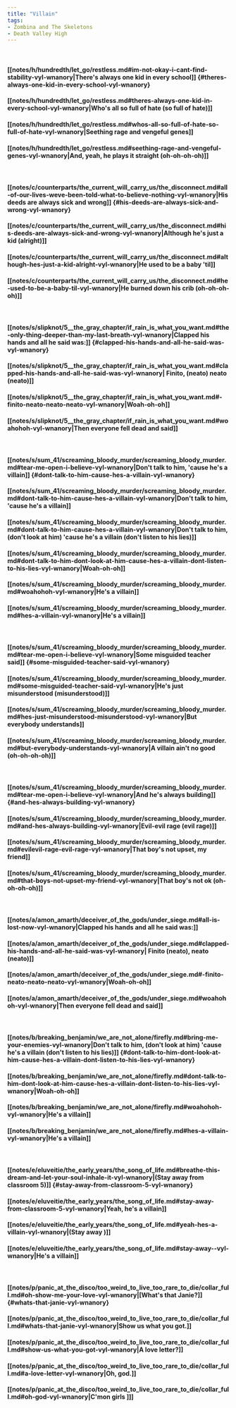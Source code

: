 ```yaml
---
title: "Villain"
tags:
- Zombina and The Skeletons
- Death Valley High
---
```

&nbsp;
#### [[notes/h/hundredth/let_go/restless.md#im-not-okay-i-cant-find-stability-vyl-wnanory|There's always one kid in every school]] {#theres-always-one-kid-in-every-school-vyl-wnanory}
#### [[notes/h/hundredth/let_go/restless.md#theres-always-one-kid-in-every-school-vyl-wnanory|Who's all so full of hate (so full of hate)]]
#### [[notes/h/hundredth/let_go/restless.md#whos-all-so-full-of-hate-so-full-of-hate-vyl-wnanory|Seething rage and vengeful genes]]
#### [[notes/h/hundredth/let_go/restless.md#seething-rage-and-vengeful-genes-vyl-wnanory|And, yeah, he plays it straight (oh-oh-oh-oh)]]
&nbsp;
#### [[notes/c/counterparts/the_current_will_carry_us/the_disconnect.md#all-of-our-lives-weve-been-told-what-to-believe-nothing-vyl-wnanory|His deeds are always sick and wrong]] {#his-deeds-are-always-sick-and-wrong-vyl-wnanory}
#### [[notes/c/counterparts/the_current_will_carry_us/the_disconnect.md#his-deeds-are-always-sick-and-wrong-vyl-wnanory|Although he's just a kid (alright)]]
#### [[notes/c/counterparts/the_current_will_carry_us/the_disconnect.md#although-hes-just-a-kid-alright-vyl-wnanory|He used to be a baby 'til]]
#### [[notes/c/counterparts/the_current_will_carry_us/the_disconnect.md#he-used-to-be-a-baby-til-vyl-wnanory|He burned down his crib (oh-oh-oh-oh)]]
&nbsp;
#### [[notes/s/slipknot/5__the_gray_chapter/if_rain_is_what_you_want.md#the-only-thing-deeper-than-my-last-breath-vyl-wnanory|Clapped his hands and all he said was:]] {#clapped-his-hands-and-all-he-said-was-vyl-wnanory}
#### [[notes/s/slipknot/5__the_gray_chapter/if_rain_is_what_you_want.md#clapped-his-hands-and-all-he-said-was-vyl-wnanory| Finito, (neato) neato (neato)]]
#### [[notes/s/slipknot/5__the_gray_chapter/if_rain_is_what_you_want.md#-finito-neato-neato-neato-vyl-wnanory|Woah-oh-oh]]
#### [[notes/s/slipknot/5__the_gray_chapter/if_rain_is_what_you_want.md#woahohoh-vyl-wnanory|Then everyone fell dead and said]]
&nbsp;
#### [[notes/s/sum_41/screaming_bloody_murder/screaming_bloody_murder.md#tear-me-open-i-believe-vyl-wnanory|Don't talk to him, 'cause he's a villain]] {#dont-talk-to-him-cause-hes-a-villain-vyl-wnanory}
#### [[notes/s/sum_41/screaming_bloody_murder/screaming_bloody_murder.md#dont-talk-to-him-cause-hes-a-villain-vyl-wnanory|Don't talk to him, 'cause he's a villain]]
#### [[notes/s/sum_41/screaming_bloody_murder/screaming_bloody_murder.md#dont-talk-to-him-cause-hes-a-villain-vyl-wnanory|Don't talk to him, (don't look at him) 'cause he's a villain (don't listen to his lies)]]
#### [[notes/s/sum_41/screaming_bloody_murder/screaming_bloody_murder.md#dont-talk-to-him-dont-look-at-him-cause-hes-a-villain-dont-listen-to-his-lies-vyl-wnanory|Woah-oh-oh]]
#### [[notes/s/sum_41/screaming_bloody_murder/screaming_bloody_murder.md#woahohoh-vyl-wnanory|He's a villain]]
#### [[notes/s/sum_41/screaming_bloody_murder/screaming_bloody_murder.md#hes-a-villain-vyl-wnanory|He's a villain]]
&nbsp;
#### [[notes/s/sum_41/screaming_bloody_murder/screaming_bloody_murder.md#tear-me-open-i-believe-vyl-wnanory|Some misguided teacher said]] {#some-misguided-teacher-said-vyl-wnanory}
#### [[notes/s/sum_41/screaming_bloody_murder/screaming_bloody_murder.md#some-misguided-teacher-said-vyl-wnanory|He's just misunderstood (misunderstood)]]
#### [[notes/s/sum_41/screaming_bloody_murder/screaming_bloody_murder.md#hes-just-misunderstood-misunderstood-vyl-wnanory|But everybody understands]]
#### [[notes/s/sum_41/screaming_bloody_murder/screaming_bloody_murder.md#but-everybody-understands-vyl-wnanory|A villain ain't no good (oh-oh-oh-oh)]]
&nbsp;
#### [[notes/s/sum_41/screaming_bloody_murder/screaming_bloody_murder.md#tear-me-open-i-believe-vyl-wnanory|And he's always building]] {#and-hes-always-building-vyl-wnanory}
#### [[notes/s/sum_41/screaming_bloody_murder/screaming_bloody_murder.md#and-hes-always-building-vyl-wnanory|Evil-evil rage (evil rage)]]
#### [[notes/s/sum_41/screaming_bloody_murder/screaming_bloody_murder.md#evilevil-rage-evil-rage-vyl-wnanory|That boy's not upset, my friend]]
#### [[notes/s/sum_41/screaming_bloody_murder/screaming_bloody_murder.md#that-boys-not-upset-my-friend-vyl-wnanory|That boy's not ok (oh-oh-oh-oh)]]
&nbsp;
#### [[notes/a/amon_amarth/deceiver_of_the_gods/under_siege.md#all-is-lost-now-vyl-wnanory|Clapped his hands and all he said was:]]
#### [[notes/a/amon_amarth/deceiver_of_the_gods/under_siege.md#clapped-his-hands-and-all-he-said-was-vyl-wnanory| Finito (neato), neato (neato)]]
#### [[notes/a/amon_amarth/deceiver_of_the_gods/under_siege.md#-finito-neato-neato-neato-vyl-wnanory|Woah-oh-oh]]
#### [[notes/a/amon_amarth/deceiver_of_the_gods/under_siege.md#woahohoh-vyl-wnanory|Then everyone fell dead and said]]
&nbsp;
#### [[notes/b/breaking_benjamin/we_are_not_alone/firefly.md#bring-me-your-enemies-vyl-wnanory|Don't talk to him, (don't look at him) 'cause he's a villain (don't listen to his lies)]] {#dont-talk-to-him-dont-look-at-him-cause-hes-a-villain-dont-listen-to-his-lies-vyl-wnanory}
#### [[notes/b/breaking_benjamin/we_are_not_alone/firefly.md#dont-talk-to-him-dont-look-at-him-cause-hes-a-villain-dont-listen-to-his-lies-vyl-wnanory|Woah-oh-oh]]
#### [[notes/b/breaking_benjamin/we_are_not_alone/firefly.md#woahohoh-vyl-wnanory|He's a villain]]
#### [[notes/b/breaking_benjamin/we_are_not_alone/firefly.md#hes-a-villain-vyl-wnanory|He's a villain]]
&nbsp;
#### [[notes/e/eluveitie/the_early_years/the_song_of_life.md#breathe-this-dream-and-let-your-soul-inhale-it-vyl-wnanory|(Stay away from classroom 5)]] {#stay-away-from-classroom-5-vyl-wnanory}
#### [[notes/e/eluveitie/the_early_years/the_song_of_life.md#stay-away-from-classroom-5-vyl-wnanory|Yeah, he's a villain]]
#### [[notes/e/eluveitie/the_early_years/the_song_of_life.md#yeah-hes-a-villain-vyl-wnanory|(Stay away )]]
#### [[notes/e/eluveitie/the_early_years/the_song_of_life.md#stay-away--vyl-wnanory|He's a villain]]
&nbsp;
#### [[notes/p/panic_at_the_disco/too_weird_to_live_too_rare_to_die/collar_full.md#oh-show-me-your-love-vyl-wnanory|[What's that Janie?]] {#whats-that-janie-vyl-wnanory}
#### [[notes/p/panic_at_the_disco/too_weird_to_live_too_rare_to_die/collar_full.md#whats-that-janie-vyl-wnanory|Show us what you got.]]
#### [[notes/p/panic_at_the_disco/too_weird_to_live_too_rare_to_die/collar_full.md#show-us-what-you-got-vyl-wnanory|A love letter?]]
#### [[notes/p/panic_at_the_disco/too_weird_to_live_too_rare_to_die/collar_full.md#a-love-letter-vyl-wnanory|Oh, god.]]
#### [[notes/p/panic_at_the_disco/too_weird_to_live_too_rare_to_die/collar_full.md#oh-god-vyl-wnanory|C'mon girls ]]]
